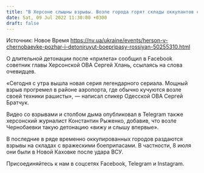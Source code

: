 ```yaml
---
title: "В Херсоне слышны взрывы. Возле города горят склады оккупантов с боеприпасами"
date: Sat, 09 Jul 2022 11:30:00 +0300
draft: false
---
```

Источник: Новое Время https://nv.ua/ukraine/events/herson-v-chernobaevke-pozhar-i-detoniruyut-boepripasy-rossiyan-50255310.html


О длительной детонации после «прилета» сообщил в Facebook советник главы Херсонской ОВА Сергей Хлань, ссылаясь на слова очевидцев.

«Сегодня с утра вышла новая серия легендарного сериала. Мощный взрыв прогремел в районе аэропорта, где обычно кучуются возле своей техники рашисты», — написал спикер Одесской ОВА Сергей Братчук.

Видео со взрывами и столбом дыма опубликовал в Telegram также херсонский журналист Константин Рыженко, добавив, что возле Чернобаевки такую детонацию «вижу и слышу впервые».

В последние в ряде временно оккупированных городов раздаются взрывы на складах с вражескими боеприпасами. В частности, 8 июля они были в Новой Каховке после удара ВСУ.

Присоединяйтесь к нам в соцсетях Facebook, Telegram и Instagram.
